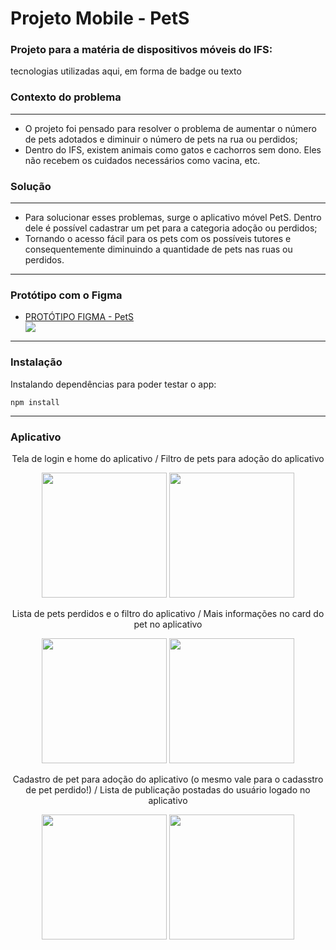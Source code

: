 <h1>Projeto Mobile - PetS</h1>

### Projeto para a matéria de dispositivos móveis do IFS:

tecnologias utilizadas aqui, em forma de badge ou texto

### Contexto do problema

<hr>
<ul>
<li>O projeto foi pensado para resolver o problema de aumentar o número de pets adotados e diminuir o número  de pets na rua ou perdidos;</li>
<li>
Dentro do IFS, existem animais como gatos e cachorros sem dono. Eles não recebem os cuidados necessários como vacina, etc.
</li>

</ul>

### Solução

<hr>
<ul>
<li>
Para solucionar esses problemas, surge o aplicativo móvel PetS. Dentro dele é possível cadastrar um pet para a categoria adoção ou perdidos;
</li>
<li>
Tornando o acesso fácil para os pets com os possíveis tutores e consequentemente diminuindo a quantidade de pets nas ruas ou perdidos.
</li>
</ul>
<hr>

### Protótipo com o Figma

<ul>
<li><a href="https://www.figma.com/file/uNbhdh7ef9KAJlbkYLA3Xq/Projeto-Mobile---PetS?node-id=0%3A1&t=InWp8DWJfsB3TUMW-1">PROTÓTIPO FIGMA - PetS</a></li>

<image src="PetS - Figma.png" />
</ul>

<hr>

### Instalação
<p>Instalando dependências para poder testar o app:</p>

```
npm install
```
<hr>

### Aplicativo

<p align="center">Tela de login e home do aplicativo / Filtro de pets para adoção do aplicativo</p>
<p align="center"> 
<image src= 20230715_213021.gif/  width= 200/>
<image src= 20230715_213207.gif/ width= 200/>
</p>

<p align= "center" >Lista de pets perdidos e o filtro do aplicativo / Mais informações no card do pet no aplicativo</p>
<p align="center"> 
<image src= 20230715_213427.gif/ width= 200/>
<image src= 20230715_214101.gif/ width= 200/>
</p>

<p align= "center" >Cadastro de pet para adoção do aplicativo (o mesmo vale para o cadasstro de pet perdido!) / Lista de publicação postadas do usuário logado no aplicativo</p>
<p align="center"> 
<image src= 20230715_214406.gif/ width= 200/>
<image src= 20230715_214620.gif/ width= 200/>
</p>
